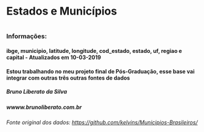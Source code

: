 # Estados e Municípios
# 
### Informações: 
#### ibge,	municipio,	latitude,	longitude,	cod_estado,	estado,	uf,	regiao e capital - Atualizados em 10-03-2019

#### Estou trabalhando no meu projeto final de Pós-Graduação, esse base vai integrar com outras três outras fontes de dados 

##### Bruno Liberato da Silva
##### wwww.brunoliberato.com.br

###### Fonte original dos dados: https://github.com/kelvins/Municipios-Brasileiros/
